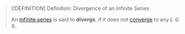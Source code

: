 >[!DEFINITION] Definition: Divergence of an Infinite Series
>
>An [infinite series](../Infinite%20Series.md) is said to **diverge**, if it does not [converge](Convergence%20of%20an%20Infinite%20Series.md) to any $L \in \mathbb{R}$.
>